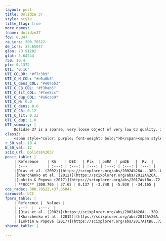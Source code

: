 ```yaml
---
layout: post
title: Dolidze 37
style: style
title_flag: true
more_names: 
fname: dolidze37
fov: 0.347
ra_icrs: 300.70522
de_icrs: 37.65047
glon: 73.91202
glat: 3.64244
r50: 10.4
plx: 0.1372
UTI: "0.16"
UTI_COLOR: "#f7c3b9"
UTI_C_N_COL: "#e0a6b3"
UTI_C_dens_COL: "#e0a6b3"
UTI_C_C3_COL: "#f3bab5"
UTI_C_lit_COL: "#fee8cc"
UTI_C_dup_COL: "#a6cab9"
UTI_C_N: 0.0
UTI_C_dens: 0.0
UTI_C_C3: 0.12
UTI_C_lit: 0.33
UTI_C_dup: 1.0
UTI_summary: |
    Dolidze 37 is a sparse, very loose object of very low C3 quality. It is poorly studied in the literature, with no articles listed in the last 8 years.<br><br><span style="color: #99180f; font-weight: bold;">Warning: </span>contains less than 25 stars with <i>P>0.5</i> estimated.
class3: |
    <span style="color: purple; font-weight: bold;">D</span><span style="color: red; font-weight: bold;">C</span>
r_50_val: 10.4
N_50_val: 12
scix_url: Dolidze%2037
posit_table: |
    | Reference    | RA    | DEC   | Plx  | pmRA  | pmDE   |  Rv  |
    | :---         | :---: | :---: | :---: | :---: | :---: | :---: |
    |[Dias et al. (2002)](https://scixplorer.org/abs/2002A%26A...389..871D) | 300.75 | 37.683 | -- | -0.16 | -3.42 | -- |
    |[Kharchenko et al. (2012)](https://scixplorer.org/abs/2012A%26A...543A.156K) | 300.712 | 37.65 | -- | -3.66 | -3.61 | -- |
    |[Loktin & Popova (2017)](https://scixplorer.org/abs/2017AstBu..72..257L) | 300.72 | 37.654 | -- | -3.608 | -7.549 | -- |
    | **UCC** |300.705 | 37.65 | 0.137 | -3.748 | -5.938 | -34.165 | 
cds_radec: 300.70522,+37.65047
carousel: UCC
fpars_table: |
    | Reference |  Values |
    | :---  |  :---:  |
    | [Dias et al. (2002)](https://scixplorer.org/abs/2002A%26A...389..871D) | `E(B-V)=2.311, Dist=1400.0, Age=7.585` |
    | [Kharchenko et al. (2012)](https://scixplorer.org/abs/2012A%26A...543A.156K) | `e_bv=2.311, distance=1400, log_age=7.585` |
    | [Loktin & Popova (2017)](https://scixplorer.org/abs/2017AstBu..72..257L) | `E(B-V)=0.297, Dmod=11.415, logt=8.85` |
shared_table: |
    
---
```


